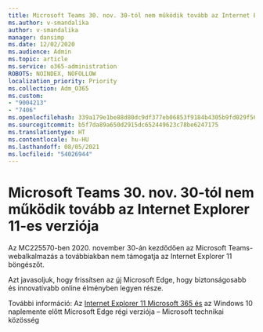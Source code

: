 ```yaml
---
title: Microsoft Teams 30. nov. 30-tól nem működik tovább az Internet Explorer 11-es verziója
ms.author: v-smandalika
author: v-smandalika
manager: dansimp
ms.date: 12/02/2020
ms.audience: Admin
ms.topic: article
ms.service: o365-administration
ROBOTS: NOINDEX, NOFOLLOW
localization_priority: Priority
ms.collection: Adm_O365
ms.custom:
- "9004213"
- "7406"
ms.openlocfilehash: 339a179e1be88d80dc9df377eb06853f9184b4305b9fd029f565ba54fd30e546
ms.sourcegitcommit: b5f7da89a650d2915dc652449623c78be6247175
ms.translationtype: HT
ms.contentlocale: hu-HU
ms.lasthandoff: 08/05/2021
ms.locfileid: "54026944"
---
```

# <a name="microsoft-teams-will-stop-working-on-internet-explorer-11-from-nov-30th"></a>Microsoft Teams 30. nov. 30-tól nem működik tovább az Internet Explorer 11-es verziója

Az MC225570-ben 2020. november 30-án kezdődően az Microsoft Teams-webalkalmazás a továbbiakban nem támogatja az Internet Explorer 11 böngészőt. 

Azt javasoljuk, hogy frissítsen az [új](https://www.microsoft.com/edge) Microsoft Edge, hogy biztonságosabb és innovatívabb online élményben legyen része. 

További információ: Az [Internet Explorer 11 Microsoft 365 és](https://techcommunity.microsoft.com/t5/microsoft-365-blog/microsoft-365-apps-say-farewell-to-internet-explorer-11-and/ba-p/1591666) az Windows 10 naplemente előtt Microsoft Edge régi verziója – Microsoft technikai közösség

